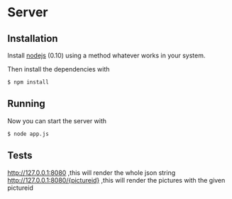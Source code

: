 Server
======

Installation
------------

Install [nodejs](http://nodejs.org/) (0.10) using a method whatever works in your system.

Then install the dependencies with

    $ npm install

Running
-------

Now you can start the server with

    $ node app.js

Tests
-----
http://127.0.0.1:8080                ,this will render the whole json string
http://127.0.0.1:8080/{pictureid}    ,this will render the pictures with the given pictureid

